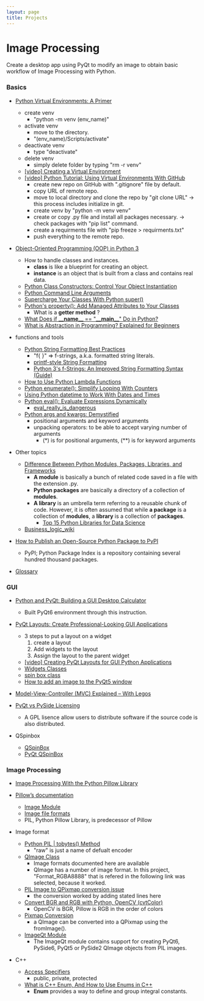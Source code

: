 ```yaml
---
layout: page
title: Projects
---
```


# Image Processing

Create a desktop app using PyQt to modify an image to obtain basic workflow of Image Processing with Python.  


### Basics
- [Python Virtual Environments: A Primer](https://realpython.com/python-virtual-environments-a-primer/)
  - create venv
    - "python -m venv (env_name)"
  - activate venv
    - move to the directory.
    - "(env_name)/Scripts/activate"
  - deactivate venv
    - type "deactivate"
  - delete venv
    - simply delete folder by typing "rm -r venv"  
  - [[video] Creating a Virtual Environment](https://realpython.com/lessons/creating-virtual-environment/#transcript)  
  - [[video] Python Tutorial: Using Virtual Environments With GitHub](https://www.youtube.com/watch?v=6W6iY7uUu34)
    - create new repo on GitHub with ".gitignore" file by default.
    - copy URL of remote repo.
    - move to local directory and clone the repo by "git clone URL" 
      -> this process includes initialize in git.
    - create venv by "python -m venv venv"
    - create or copy .py file and install all packages necessary.
      -> check packages with "pip list" command.
    - create a requirments file with "pip freeze > requirments.txt"
    - push everything to the remote repo.
  
- [Object-Oriented Programming (OOP) in Python 3](https://realpython.com/python3-object-oriented-programming/)
    - How to handle classes and instances.
      - **class**  is like a blueprint for creating an object.
      - **instance** is an object that is built from a class and contains real data.
    - [Python Class Constructors: Control Your Object Instantiation](https://realpython.com/python-class-constructor/)
    - [Python Command Line Arguments](https://realpython.com/python-command-line-arguments/)
    - [Supercharge Your Classes With Python super()](https://realpython.com/python-super/)
    - [Python's property(): Add Managed Attributes to Your Classes](https://realpython.com/python-property/#the-getter-and-setter-approach-in-python) 
      - What is a **getter method** ?
    - [What Does if **\_\_name\_\_** == "**\_\_main\_\_**" Do in Python?](https://realpython.com/if-name-main-python/)  
    - [What is Abstraction in Programming? Explained for Beginners](https://www.freecodecamp.org/news/what-is-abstraction-in-programming-for-beginners/)

- functions and tools
  - [Python String Formatting Best Practices](https://realpython.com/python-string-formatting/)
    - "f{ }" => f-strings, a.k.a. formatted string literals.
    - [printf-style String Formatting](https://docs.python.org/3/library/stdtypes.html#printf-style-string-formatting)
    - [Python 3's f-Strings: An Improved String Formatting Syntax (Guide)](https://realpython.com/python-f-strings/)
  - [How to Use Python Lambda Functions](https://realpython.com/python-lambda/)
  - [Python enumerate(): Simplify Looping With Counters](https://realpython.com/python-enumerate/)
  - [Using Python datetime to Work With Dates and Times](https://realpython.com/python-datetime/)
  - [Python eval(): Evaluate Expressions Dynamically](https://realpython.com/python-eval-function/)
    - [eval_really_is_dangerous](https://nedbatchelder.com/blog/201206/eval_really_is_dangerous.html)
  - [Python args and kwargs: Demystified](https://realpython.com/python-kwargs-and-args/)
    - positional arguments and keyword arguments
    - unpacking operators: to be able to accept varying number of arguments 
      - (*) is for positional arguments, (**) is for keyword arguments  

- Other topics
  - [Difference Between Python Modules, Packages, Libraries, and Frameworks](https://learnpython.com/blog/python-modules-packages-libraries-frameworks/)
    -  **A module** is basically a bunch of related code saved in a file with the extension .py.
    - **Python packages** are basically a directory of a collection of **modules**.
    - **A library** is an umbrella term referring to a reusable chunk of code. However, it is often assumed that while **a package** is a collection of **modules**, a **library** is a collection of **packages**.
      - [Top 15 Python Libraries for Data Science](https://learnpython.com/blog/python-libraries-for-data-science/)
  - [Business_logic_wiki](https://en.wikipedia.org/wiki/Business_logic)

- [How to Publish an Open-Source Python Package to PyPI](https://realpython.com/pypi-publish-python-package/)
  - PyPI; Python Package Index is a repository containing several hundred thousand packages.  

- [Glossary](https://docs.python.org/3/glossary.html#term-special-method)

### GUI

- [Python and PyQt: Building a GUI Desktop Calculator](https://realpython.com/python-pyqt-gui-calculator/)
  - Built PyQt6 environment through this instruction.
- [PyQt Layouts: Create Professional-Looking GUI Applications](https://realpython.com/python-pyqt-layout/)
  - 3 steps to put a layout on a widget  
    1. create a layout
    2. Add widgets to the layout
    3. Assign the layout to the parent widget
  - [[video] Creating PyQt Layouts for GUI Python Applications](https://www.youtube.com/watch?v=MY29YV9Wk7I)
  - [Widgets Classes](https://doc.qt.io/qt-6/widget-classes.html) 
  - [spin box class](https://doc.qt.io/qt-6/qspinbox.html)
  - [How to add an image to the PyQt5 window](https://www.educative.io/answers/how-to-add-an-image-to-the-pyqt5-window)
  
- [Model-View-Controller (MVC) Explained – With Legos](https://realpython.com/the-model-view-controller-mvc-paradigm-summarized-with-legos/)

- [PyQt vs PySide Licensing](https://www.pythonguis.com/faq/pyqt-vs-pyside/)  
  - A GPL lisence allow users to distribute software if the source code is also distributed.  

- QSpinbox
  - [QSpinBox](https://doc.qt.io/qtforpython-5/PySide2/QtWidgets/QSpinBox.html)
  - [PyQt QSpinBox](https://zetcode.com/pyqt/qspinbox/) 

### Image Processing

- [Image Processing With the Python Pillow Library](https://realpython.com/image-processing-with-the-python-pillow-library/)
- [Pillow’s documentation](https://pillow.readthedocs.io/en/stable/reference/index.html)
  - [Image Module](https://pillow.readthedocs.io/en/stable/reference/Image.html)
  - [Image file formats](https://pillow.readthedocs.io/en/stable/handbook/image-file-formats.html)
  - PIL, Python Pillow Library, is predecessor of Pillow

- Image format
  - [Python PIL \| tobytes() Method](https://www.geeksforgeeks.org/python-pil-tobytes-method/)
    - "raw" is just a name of defualt encoder
  - [QImage Class](https://doc.qt.io/qt-6/qimage.html)
    - Image formats documented here are available 
    - QImage has a number of image format. In this project, "Format_RGBA8888" that is refered in the following link was selected, because it worked.
  - [PIL Image to QPixmap conversion issue](https://stackoverflow.com/questions/34697559/pil-image-to-qpixmap-conversion-issue)
    - the conversion worked by adding stated lines here
  - [Convert BGR and RGB with Python, OpenCV (cvtColor)](https://note.nkmk.me/en/python-opencv-bgr-rgb-cvtcolor/) 
    - OpenCV is BGR, Pillow is RGB in the order of colors
  - [Pixmap Conversion](https://doc.qt.io/qt-6/qpixmap.html#:~:text=A%20QPixmap%20object%20can%20be,QPixmap%20using%20the%20fromImage().)
    -  a QImage can be converted into a QPixmap using the fromImage(). 
  - [ImageQt Module](https://pillow.readthedocs.io/en/stable/reference/ImageQt.html)
    - The ImageQt module contains support for creating PyQt6, PySide6, PyQt5 or PySide2 QImage objects from PIL images.

- C++ 
  - [Access Specifiers](https://www.w3schools.com/cpp/cpp_access_specifiers.asp)
    - public, private, protected
  - [What is C++ Enum, And How to Use Enums in C++](https://www.simplilearn.com/tutorials/cpp-tutorial/cpp-enum#:~:text=In%20C%2B%2B%20programming%2C%20enum%20or,to%20maintain%20and%20less%20complex.)
    - **Enum** provides a way to define and group integral constants.